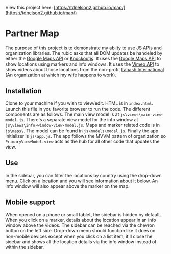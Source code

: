 View this project here: [https://tdnelson2.github.io/map/](https://tdnelson2.github.io/map/)
# Partner Map
The purpose of this project is to demonstrate my abilty to use JS APIs and organization libraries. The rubic asks that all DOM updates be handeled by either the [Google Maps API](https://developers.google.com/maps/) or [Knockoutjs](http://knockoutjs.com/). It uses the [Google Maps API](https://developers.google.com/maps/) to show locations using markers and info windows. It uses the [Vimeo API](https://developer.vimeo.com/api/start) to show videos about those locations from the non-profit [Lahash International](http://lahash.org/) (An organization at which my wife happens to work).

## Installation
Clone to your machine if you wish to view/edit. HTML is in `index.html`. Launch this file in you favorite browser to run the code. The different components are as follows. The main view model is at `js\views\main-view-model.js`. There's a separate view model for the info window at `js\views\info-window-view-model.js`. Maps and marker related code is in `js\maps\`. The model can be found in `js\models\model.js`. Finally the app initializer is `js\app.js`. The app follows the MVVM pattern of organization so `PrimaryViewModel.view` acts as the hub for all other code that updates the view.

## Use
In the sidebar, you can filter the locations by country using the drop-down menu. Click on a location and you will see information about it below. An info window will also appear above the marker on the map.

## Mobile support
When opened on a phone or small tablet, the sidebar is hidden by default. When you click on a marker, details about the location appear in an info window above the videos. The sidebar can be reached via the chevron button on the left side. Drop-down menu should function like it does on non-mobile devices except when you click on a list item, it'll close the sidebar and shows all the location details via the info window instead of within the sidebar.

